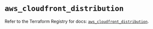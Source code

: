 # `aws_cloudfront_distribution`

Refer to the Terraform Registry for docs: [`aws_cloudfront_distribution`](https://registry.terraform.io/providers/hashicorp/aws/5.41.0/docs/resources/cloudfront_distribution).
